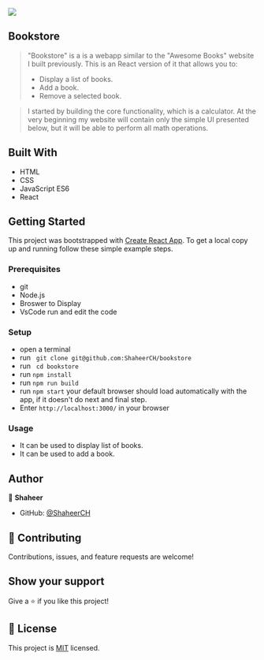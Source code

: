 ![](https://img.shields.io/badge/Microverse-blueviolet)

## Bookstore

> "Bookstore" is a is a webapp similar to the "Awesome Books" website I built previously. This is an React version of it that allows you to:
>
> - Display a list of books.
> - Add a book.
> - Remove a selected book.

> I started by building the core functionality, which is a calculator. At the very beginning my website will contain only the simple UI presented below, but it will be able to perform all math operations.

## Built With

- HTML
- CSS
- JavaScript ES6
- React

## Getting Started

This project was bootstrapped with [Create React App](https://github.com/facebook/create-react-app).
To get a local copy up and running follow these simple example steps.

### Prerequisites

- git
- Node.js
- Broswer to Display
- VsCode run and edit the code

### Setup

- open a terminal
- run ` git clone git@github.com:ShaheerCH/bookstore`
- run ` cd bookstore`
- run `npm install`
- run `npm run build`
- run `npm start` your default browser should load automatically with the app, if it doesn't do next and final step.
- Enter `http://localhost:3000/` in your browser

### Usage

- It can be used to display list of books.
- It can be used to add a book.

## Author

👤 **Shaheer**

- GitHub: [@ShaheerCH](https://github.com/ShaheerCH)

## 🤝 Contributing

Contributions, issues, and feature requests are welcome!

## Show your support

Give a ⭐️ if you like this project!

## 📝 License

This project is [MIT](./LICENSE) licensed.
